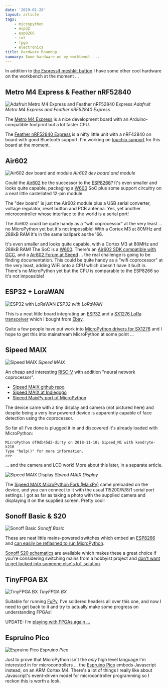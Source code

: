 ```yaml
---
date: '2019-01-28'
layout: article
tags:
    - micropython
    - esp32
    - esp8266
    - iot
    - fpga
    - electronics
title: Hardware Roundup
summary: Some hardware on my workbench ...
---
```


In addition to [the Espressif meshkit button](/art/esp32-meshkit-button-micropython)
I have some other cool hardware on the workbench at the moment ...

## Metro M4 Express & Feather nRF52840

![Adafruit Metro M4 Express and Feather nRF52840 Express](img/adafruit.jpg)
*Adafruit Metro M4 Express and Feather nRF52840 Express*

The [Metro M4 Express](https://www.adafruit.com/product/3382)
is a nice development board with an Arduino-compatible footprint but a lot faster CPU.  

The [Feather nRF52840 Express](https://www.adafruit.com/product/4062) is a nifty little unit with a nRF42840 on board with good
Bluetooth support. I'm working on [touchio support](https://github.com/adafruit/circuitpython/issues/1048)
for this board at the moment.

## Air602

![Air602 dev board and module](img/air602.jpg)
*Air602 dev board and module*

Could the [Air602](https://www.seeedstudio.com/Air602-WiFi-Module-p-3139.html) be the successor to the [ESP8266](/tag/esp8266/)?  It's even smaller and looks quite capable, packaging a 
[W600](http://www.winnermicro.com/en/html/1/156/158/497.html) SoC plus some support
circuitry on a neat little castellated 12-pin module.

The "dev board" is just the Air602 module plus a USB serial converter, voltage
regulator, reset button and PCB antenna.  Yes, yet another microcontroller whose interface
to the world is a serial port!

The Air602 could be quite handy as a "wifi coprocessor" at the very least ... no MicroPython
yet but it's not impossible!  With a Cortex M3 at 80MHz and 288kB RAM it's in the same
ballpark as the '66.

It's even smaller and looks quite capable, with a Cortex M3 at 80MHz and 288kB RAM!
The SoC is a [W600](http://www.winnermicro.com/en/html/1/156/158/497.html).
There's an [Air602 SDK compatible with GCC](https://yoursunny.com/t/2018/Air602-blink/),
and a [Air602 Forum at Seeed](https://forum.seeedstudio.com/viewforum.php?f=106&sid=1152bf0b77e4b5248367936ebb01c1ba) ... the real challenge is going to be finding documentation.
This could be quite handy as a "wifi coprocessor" at the very least, adding WiFi onto
a CPU which doesn't have it built in.
There's no MicroPython yet but the CPU is comparable to the ESP8266 so it's not impossible!

## ESP32 + LoraWAN

![ESP32 with LoRaWAN](img/lorawan.jpg)
*ESP32 with LoRaWAN*

This is a neat little board integrating an [ESP32](/tag/esp32/) and a
[SX1276 LoRa transceiver](https://www.semtech.com/products/wireless-rf/lora-transceivers/sx1276) 
which I bought from [Ebay](https://www.ebay.com.au/sch/i.html?_nkw=esp32+sx1276).

Quite a few people have put work into [MicroPython drivers for SX1276](https://www.google.com/search?client=ubuntu&channel=fs&q=micropython+sx1276)
and I hope to get this into mainstream MicroPython at some point ...

## Sipeed MAIX

![Sipeed MAIX](img/sipeed-maix.jpg)
*Sipeed MAIX*

An cheap and interesting [RISC-V](https://riscv.org/) with addition "neural network coprocessor".

* [Sipeed MAIX github repo](https://github.com/sipeed/MaixPy)
* [Sipeed MAIX at Indiegogo](https://www.indiegogo.com/projects/sipeed-maix-the-world-first-risc-v-64-ai-module#/)
* [Sipeed MaixPy port of MicroPython](https://github.com/sipeed/MaixPy)

The device came with a tiny display and camera (not pictured here) and despite being a
very low powered device is apparently capable of face detection using the coprocessor.

So far all I've done is plugged it in and discovered it's already loaded with MicroPython:

```
MicroPython df9db45d2-dirty on 2018-11-10; Sipeed_M1 with kendryte-k210
Type "help()" for more information.
>>>
```

... and the camera and LCD work!  More about this later, in a separate article.

![Sipeed MAIX Display](img/sipeed-maix-display.jpg)
*Sipeed MAIX Display*

The [Sipeed MAIX MicroPython Fork (MaixPy)](https://github.com/sipeed/MaixPy) came preloaded on
the device, and you can connect to it with the usual 115200/N/8/1 serial port settings.
I got as far as taking a photo with the supplied camera and displaying it on the supplied
screen.  Pretty cool!

## Sonoff Basic & S20

![Sonoff Basic](img/sonoff-basic.jpg)
*Sonoff Basic*

These are neat little mains-powered switches which embed an [ESP8266](/tag/esp8266/) and
[can easily be reflashed to run MicroPython](https://medium.com/cloud4rpi/getting-micropython-on-a-sonoff-smart-switch-1df6c071720a).

[Sonoff S20 schematics](https://www.itead.cc/wiki/S20_Smart_Socket) are available which makes these
a great choice if you're considering switching mains from a hobbyist project and
[don't want to get locked into someone else's IoT solution](/art/the-internet-of-not-shit-things/).

## TinyFPGA BX

![TinyFPGA BX](img/tinyfpga-bx.jpg)
*TinyFPGA BX*

Suitable for running [FuPy](https://nick.zoic.org/art/fupy-micropython-for-fpga/), I've soldered 
headers all over this one, and now I need to get back to it and try to actually make some progress
on understanding FPGAs!

UPDATE: I'm [playing with FPGAs again ...](https://github.com/nickzoic/migen-gigatron/)

## Espruino Pico

![Espruino Pico](img/espruino-pico.jpg)
*Espruino Pico*

Just to prove that MicroPython isn't the *only* high level language I'm interested in for
microcontrollers ... the [Espruino Pico](http://www.espruino.com/Pico) embeds Javascript instead,
on an ARM Cortex M4.  There's a lot of things I really like about Javascript's event-driven 
model for microcontroller programming so I reckon this is worth a look.


